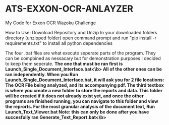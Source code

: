 # ATS-EXXON-OCR-ANLAYZER
My Code for Exxon OCR Wazoku Challenge

How to Use:
Download Repository and Unzip
In your downloaded folders directory (unzipped folder) open command prompt and run "pip install -r requirements.txt" to install all python dependencies

The four .bat files are what execute seperate parts of the program. They can be compbined as nessacary but for demonstration purposes I decided to keep them seperate.
<b>The one that must be ran first is Launch_Single_Document_Interface.bat<\b>
All of the other ones can be ran independently.
When you Run Launch_Single_Document_Interface.bat, it will ask you for 2 file locations: The OCR File being analyzed, and its accompanying pdf.
The third textbox is where you create a new folder to store the reports and data. This folder will be created if it does not already exist yet, and once the other programs
are finished running, you can navigate to this folder and view the reprorts.
For the most granular analysis of the document text, Run Launch_Text_Viewer.bat <b>Note: this can only be done after you have succesfully ran Generate_Text_Report.bat<\b>
